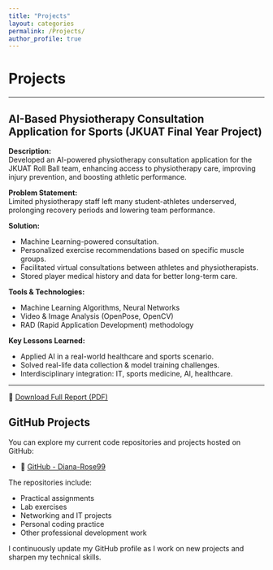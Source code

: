```yaml
---
title: "Projects"
layout: categories
permalink: /Projects/
author_profile: true
---
```


# Projects

---

## AI-Based Physiotherapy Consultation Application for Sports (JKUAT Final Year Project)

**Description:**  
Developed an AI-powered physiotherapy consultation application for the JKUAT Roll Ball team, enhancing access to physiotherapy care, improving injury prevention, and boosting athletic performance.

**Problem Statement:**  
Limited physiotherapy staff left many student-athletes underserved, prolonging recovery periods and lowering team performance.

**Solution:**  
- Machine Learning-powered consultation.
- Personalized exercise recommendations based on specific muscle groups.
- Facilitated virtual consultations between athletes and physiotherapists.
- Stored player medical history and data for better long-term care.

**Tools & Technologies:**  
- Machine Learning Algorithms, Neural Networks  
- Video & Image Analysis (OpenPose, OpenCV)  
- RAD (Rapid Application Development) methodology

**Key Lessons Learned:**  
- Applied AI in a real-world healthcare and sports scenario.
- Solved real-life data collection & model training challenges.
- Interdisciplinary integration: IT, sports medicine, AI, healthcare.

---
📄 [Download Full Report (PDF)](/assets/images/PROJECT%20PROPPOSAL%20%28AutoRecovered%29.pdf)

## GitHub Projects

You can explore my current code repositories and projects hosted on GitHub:

- 🔗 [GitHub - Diana-Rose99](https://github.com/Diana-Rose99)

The repositories include:
- Practical assignments
- Lab exercises
- Networking and IT projects
- Personal coding practice
- Other professional development work

I continuously update my GitHub profile as I work on new projects and sharpen my technical skills.

